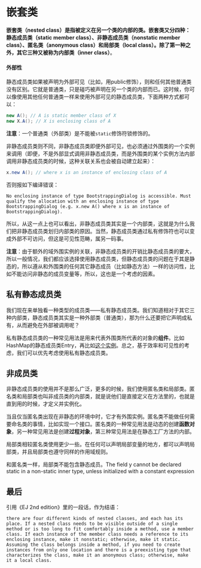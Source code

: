 # 嵌套类

**嵌套类（nested class）**是指被定义在另一个类的内部的类。嵌套类又分四种：**静态成员类（static member class）**、**非静态成员类（nonstatic member class）**、**匿名类（anonymous class）**和**局部类（local class）**。除了第一种之外，其它三种又被称为**内部类（inner class）**。

#### 外部性

静态成员类如果被声明为外部可见（比如，用public修饰），则和任何其他普通类没有区别。它就是普通类，只是碰巧被声明在另一个类的内部而已。这时候，你可以像使用其他任何普通类一样来使用外部可见的静态成员类，下面两种方式都可以：

```Java
new A(); // A is static member class of X
new X.A(); // X is enclosing class of A
```

**注意**：一个普通类（外部类）是不能被`static`修饰符锁修饰的。

非静态成员类则不同，非静态成员类即便外部可见，也必须通过外围类的一个实例来调用（即便，不是外部显式调用非静态成员类，而是外围类的某个实例方法内部调用非静态成员类的时候，这种关联关系也会被自动建立起来）：

```Java
x.new A(); // where x is an instance of enclosing class of A
```

否则报如下编译错误：

```
No enclosing instance of type BootstrappingDialog is accessible. Must qualify the allocation with an enclosing instance of type BootstrappingDialog (e.g. x.new A() where x is an instance of BootstrappingDialog).
```

所以，从这一点上也可以看出，非静态成员类其实是一个内部类，这就是为什么我们把非静态成员类划归内部类的原因。当然，静态成员类通过私有修饰符也可以变成外部不可访问，但这是可见性范畴，属另一码事。

**注意**：由于额外的域外围实例的关联，非静态成员类的开销比静态成员类的要大，所以一般情况，我们都应该选择使用静态成员类，但静态成员类的问题在于其是静态的，所以遵从和外围类的任何其它静态成员（比如静态方法）一样的访问性，比如不能访问非静态的成员变量等，所以，这也是一个考虑的因素。

## 私有静态成员类

我们现在来单独看一种类型的成员类——私有静态成员类。我们知道相对于其它三种内部类，静态成员类其实是一种外部类（普通类），那为什么还要把它声明成私有，从而避免在外部被调用呢？

私有静态成员类的一种常见用法是用来代表外围类所代表的对象的**组件**。比如HashMap的静态成员类Entry，再比如[这个实例](https://github.com/prairie/Eemory/blob/master/com.prairie.eemory/src/com/prairie/eemory/ui/BootstrappingDialog.java)。总之，基于效率和可见性的考虑，我们可以优先考虑使用私有静态成员类。

## 非成员类

非静态成员类的使用并不是那么广泛，更多的时候，我们使用匿名类和局部类。匿名类和局部类也叫非成员类的内部类，就是说他们是直接定义在方法里的，也就是直到用的时候，才定义并实例化。

当且仅当匿名类出现在非静态的环境中时，它才有外围实例。匿名类不能做任何需要命名类的事情，比如实现一个接口。匿名类的一种常见用法是动态的创建**函数对象**，另一种常见用法是创建**过程对象**，第三种常见用法是在静态工厂方法的内部。

局部类相较匿名类使用更少一些。在任何可以声明局部变量的地方，都可以声明局部类，并且局部类也遵守同样的作用域规则。

和匿名类一样，局部类不能包含静态成员。The field y cannot be declared static in a non-static inner type, unless initialized with a constant expression

## 最后

引用《EJ 2nd edition》里的一段话，作为结语：

```
there are four different kinds of nested classes, and each has its place. If a nested class needs to be visible outside of a single method or is too long to fit comfortably inside a method, use a member class. If each instance of the member class needs a reference to its enclosing instance, make it nonstatic; otherwise, make it static. Assuming the class belongs inside a method, if you need to create instances from only one location and there is a preexisting type that characterizes the class, make it an anonymous class; otherwise, make it a local class.
```
